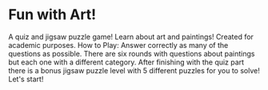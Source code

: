 # Fun with Art!
 A quiz and jigsaw puzzle game! Learn about art and paintings! Created for academic purposes.
 How to Play: Answer correctly as many of the questions as possible. There are six rounds with questions about paintings but each one with a different category. After finishing with the quiz part there is a bonus jigsaw puzzle level with 5 different puzzles for you to solve! Let's start! 
